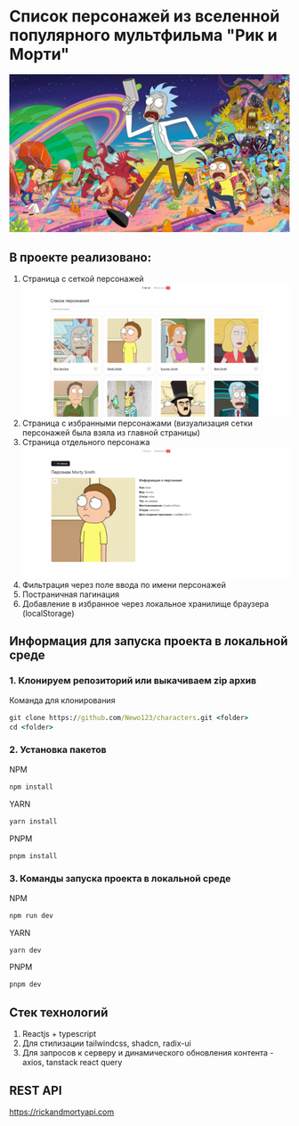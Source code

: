 # Список персонажей из вселенной популярного мультфильма "Рик и Морти"

![screenshot](/public/poster.jpg)

## В проекте реализовано:

1. Страница с сеткой персонажей
   ![screenshot](/public/1.png)
2. Страница с избранными персонажами (визуализация сетки персонажей была взяла из главной страницы)
3. Страница отдельного персонажа
   ![screenshot](/public/2.png)
4. Фильтрация через поле ввода по имени персонажей
5. Постраничная пагинация
6. Добавление в избранное через локальное хранилище браузера (localStorage)

## Информация для запуска проекта в локальной среде

### 1. Клонируем репозиторий или выкачиваем zip архив

Команда для клонирования

```cmd
git clone https://github.com/Newo123/characters.git <folder>
cd <folder>
```

### 2. Установка пакетов

NPM

```cmd
npm install
```

YARN

```cmd
yarn install
```

PNPM

```cmd
pnpm install
```

### 3. Команды запуска проекта в локальной среде

NPM

```cmd
npm run dev
```

YARN

```cmd
yarn dev
```

PNPM

```cmd
pnpm dev
```

## Стек технологий

1. Reactjs + typescript
2. Для стилизации tailwindcss, shadcn, radix-ui
3. Для запросов к серверу и динамического обновления контента - axios, tanstack react query

## REST API

https://rickandmortyapi.com
